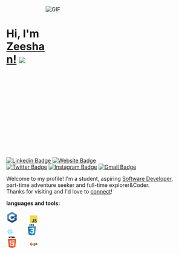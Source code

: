 <img align="right" alt="GIF" width="400" height="400" src="https://media.giphy.com/media/3o7qE1YN7aBOFPRw8E/giphy.gif"><br/>
# Hi, I'm [Zeeshan!](https://zishugshan.github.io) <img src="https://media.giphy.com/media/mGcNjsfWAjY5AEZNw6/giphy.gif" width="50">

[![Linkedin Badge](https://img.shields.io/badge/-zeeshan-blue?style=flat&logo=Linkedin&logoColor=white&link=https://www.linkedin.com/in/jzeeshan-manit/)](https://www.linkedin.com/in/zeeshan-manit/)
[![Website Badge](https://img.shields.io/badge/-zishugshan.github.io-47CCCC?style=flat&logo=Google-Chrome&logoColor=white&link=https://zishugshan.github.io)](https://zishugshan.github.io)<br>
[![Twitter Badge](https://img.shields.io/badge/-@_zishugshan-1ca0f1?style=flat&labelColor=1ca0f1&logo=twitter&logoColor=white&link=https://twitter.com/zishugshan)](https://twitter.com/zishugshan)
[![Instagram Badge](https://img.shields.io/badge/-@_zeesha_.n-purple?style=flat&logo=instagram&logoColor=white&link=https://instagram.com/zeesha_.n/)](https://instagram.com/zeesha_.n/)
[![Gmail Badge](https://img.shields.io/badge/-zshnqmr1-c14438?style=flat&logo=Gmail&logoColor=white&link=mailto:zshnqmr1@gmail.com)](mailto:zshnqmr1@gmail.com)

Welcome to my profile! I'm a student, aspiring [Software Developer](https://zishugshan.github.io), <br/>
part-time adventure seeker and full-time explorer&Coder.<br/>
Thanks for visiting and I'd love to [connect](https://www.linkedin.com/in/zeeshan-manit/)!

**languages and tools:**  

<code><img height="30" src="https://raw.githubusercontent.com/github/explore/80688e429a7d4ef2fca1e82350fe8e3517d3494d/topics/cpp/cpp.png"></code>&emsp;&emsp;
<code><img height="20" src="https://raw.githubusercontent.com/github/explore/80688e429a7d4ef2fca1e82350fe8e3517d3494d/topics/javascript/javascript.png"></code></br>
<code><img height="20" src="https://raw.githubusercontent.com/github/explore/80688e429a7d4ef2fca1e82350fe8e3517d3494d/topics/react/react.png"></code>&emsp;&emsp;
<code><img height="30" src="https://raw.githubusercontent.com/github/explore/80688e429a7d4ef2fca1e82350fe8e3517d3494d/topics/css/css.png"></code></br>
<code><img height="30" src="https://raw.githubusercontent.com/github/explore/80688e429a7d4ef2fca1e82350fe8e3517d3494d/topics/html/html.png"></code>&emsp;&emsp;
<code><img height="20" src="https://raw.githubusercontent.com/github/explore/80688e429a7d4ef2fca1e82350fe8e3517d3494d/topics/git/git.png"></code></br>


